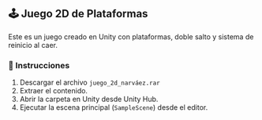 ## 🕹 Juego 2D de Plataformas

Este es un juego creado en Unity con plataformas, doble salto y sistema de reinicio al caer.

### 🧾 Instrucciones
1. Descargar el archivo `juego_2d_narváez.rar`
2. Extraer el contenido.
3. Abrir la carpeta en Unity desde Unity Hub.
4. Ejecutar la escena principal (`SampleScene`) desde el editor.
